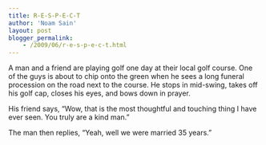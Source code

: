 ```yaml
---
title: R-E-S-P-E-C-T
author: 'Noam Sain'
layout: post
blogger_permalink:
    - /2009/06/r-e-s-p-e-c-t.html
---
```


A man and a friend are playing golf one day at their local golf course. One of the guys is about to chip onto the green when he sees a long funeral procession on the road next to the course. He stops in mid-swing, takes off his golf cap, closes his eyes, and bows down in prayer.  
  
His friend says, “Wow, that is the most thoughtful and touching thing I have ever seen. You truly are a kind man.”

The man then replies, “Yeah, well we were married 35 years.”
